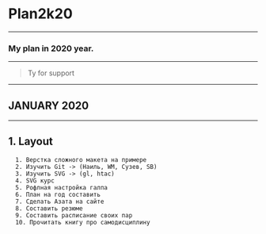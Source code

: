 # Plan2k20
-----

### My plan in 2020 year.
----
> Ty for support
----
## JANUARY 2020
___
## 1. Layout
      1. Верстка сложного макета на примере
      2. Изучить Git -> (Наиль, WM, Сузев, SB)
      3. Изучить SVG -> (gl, htac)
      4. SVG курс
      5. Рофлная настройка галпа
      6. План на год составить
      7. Сделать Азата на сайте
      8. Составить резюме
      9. Составить расписание своих пар
      10. Прочитать книгу про самодисциплину
      

